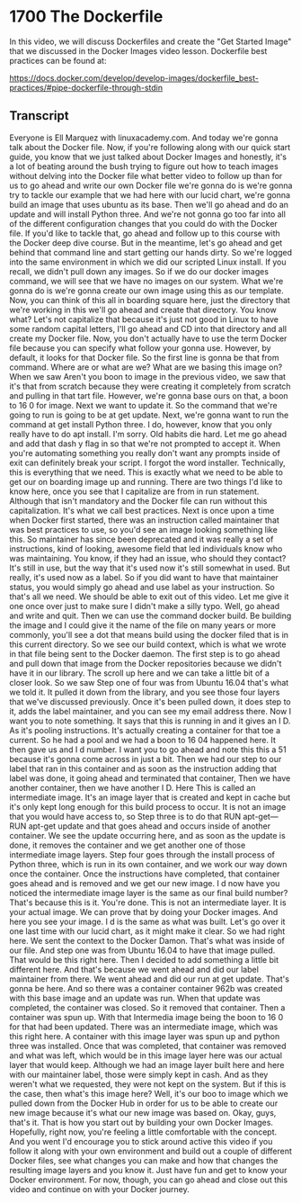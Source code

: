 # 1700 The Dockerfile

In this video, we will discuss Dockerfiles and create the "Get Started Image" that we discussed in the Docker Images video lesson. Dockerfile best practices can be found at:

https://docs.docker.com/develop/develop-images/dockerfile_best-practices/#pipe-dockerfile-through-stdin

## Transcript

Everyone is Ell Marquez with linuxacademy.com. And today we're gonna talk about the Docker file. Now, if you're following along with our quick start guide, you know that we just talked about Docker Images and honestly, it's a lot of beating around the bush trying to figure out how to teach images without delving into the Docker file what better video to follow up than for us to go ahead and write our own Docker file we're gonna do is we're gonna try to tackle our example that we had here with our lucid chart, we're gonna build an image that uses ubuntu as its base. Then we'll go ahead and do an update and will install Python three. And we're not gonna go too far into all of the different configuration changes that you could do with the Docker file. If you'd like to tackle that, go ahead and follow up to this course with the Docker deep dive course. But in the meantime, let's go ahead and get behind that command line and start getting our hands dirty. So we're logged into the same environment in which we did our scripted Linux install. If you recall, we didn't pull down any images. So if we do our docker images command, we will see that we have no images on our system. What we're gonna do is we're gonna create our own image using this as our template. Now, you can think of this all in boarding square here, just the directory that we're working in this we'll go ahead and create that directory. You know what? Let's not capitalize that because it's just not good in Linux to have some random capital letters, I'll go ahead and CD into that directory and all create my Docker file. Now, you don't actually have to use the term Docker file because you can specify what follow your gonna use. However, by default, it looks for that Docker file. So the first line is gonna be that from command. Where are or what are we? What are we basing this image on? When we saw Aren't you boon to image in the previous video, we saw that it's that from scratch because they were creating it completely from scratch and pulling in that tart file. However, we're gonna base ours on that, a boon to 16 0 for image. Next we want to update it. So the command that we're going to run is going to be at get update. Next, we're gonna want to run the command at get install Python three. I do, however, know that you only really have to do apt install. I'm sorry. Old habits die hard. Let me go ahead and add that dash y flag in so that we're not prompted to accept it. When you're automating something you really don't want any prompts inside of exit can definitely break your script. I forgot the word installer. Technically, this is everything that we need. This is exactly what we need to be able to get our on boarding image up and running. There are two things I'd like to know here, once you see that I capitalize are from in run statement. Although that isn't mandatory and the Docker file can run without this capitalization. It's what we call best practices. Next is once upon a time when Docker first started, there was an instruction called maintainer that was best practices to use, so you'd see an image looking something like this. So maintainer has since been deprecated and it was really a set of instructions, kind of looking, awesome field that led individuals know who was maintaining. You know, if they had an issue, who should they contact? It's still in use, but the way that it's used now it's still somewhat in used. But really, it's used now as a label. So if you did want to have that maintainer status, you would simply go ahead and use label as your instruction. So that's all we need. We should be able to exit out of this video. Let me give it one once over just to make sure I didn't make a silly typo. Well, go ahead and write and quit. Then we can use the command docker build. Be building the image and I could give it the name of the file on many years or more commonly, you'll see a dot that means build using the docker filed that is in this current directory. So we see our build context, which is what we wrote in that file being sent to the Docker daemon. The first step is to go ahead and pull down that image from the Docker repositories because we didn't have it in our library. The scroll up here and we can take a little bit of a closer look. So we saw Step one of four was from Ubuntu 16.04 that's what we told it. It pulled it down from the library, and you see those four layers that we've discussed previously. Once it's been pulled down, it does step to it, adds the label maintainer, and you can see my email address there. Now I want you to note something. It says that this is running in and it gives an I D. As it's pooling instructions. It's actually creating a container for that toe a current. So he had a pool and we had a boon to 16 04 happened here. It then gave us and I d number. I want you to go ahead and note this this a 51 because it's gonna come across in just a bit. Then we had our step to our label that ran in this container and as soon as the instruction adding that label was done, it going ahead and terminated that container, Then we have another container, then we have another I D. Here This is called an intermediate image. It's an image layer that is created and kept in cache but it's only kept long enough for this build process to occur. It is not an image that you would have access to, so Step three is to do that RUN apt-get—RUN apt-get update and that goes ahead and occurs inside of another container. We see the update occurring here, and as soon as the update is done, it removes the container and we get another one of those intermediate image layers. Step four goes through the install process of Python three, which is run in its own container, and we work our way down once the container. Once the instructions have completed, that container goes ahead and is removed and we get our new image. I d now have you noticed the intermediate image layer is the same as our final build number? That's because this is it. You're done. This is not an intermediate layer. It is your actual image. We can prove that by doing your Docker images. And here you see your image. I d is the same as what was built. Let's go over it one last time with our lucid chart, as it might make it clear. So we had right here. We sent the context to the Docker Damon. That's what was inside of our file. And step one was from Ubuntu 16.04 to have that image pulled. That would be this right here. Then I decided to add something a little bit different here. And that's because we went ahead and did our label maintainer from there. We went ahead and did our run at get update. That's gonna be here. And so there was a container container 962b was created with this base image and an update was run. When that update was completed, the container was closed. So it removed that container. Then a container was spun up. With that Intermedia image being the boon to 16 0 for that had been updated. There was an intermediate image, which was this right here. A container with this image layer was spun up and python three was installed. Once that was completed, that container was removed and what was left, which would be in this image layer here was our actual layer that would keep. Although we had an image layer built here and here with our maintainer label, those were simply kept in cash. And as they weren't what we requested, they were not kept on the system. But if this is the case, then what's this image here? Well, it's our boo to image which we pulled down from the Docker Hub in order for us to be able to create our new image because it's what our new image was based on. Okay, guys, that's it. That is how you start out by building your own Docker Images. Hopefully, right now, you're feeling a little comfortable with the concept. And you went I'd encourage you to stick around active this video if you follow it along with your own environment and build out a couple of different Docker files, see what changes you can make and how that changes the resulting image layers and you know it. Just have fun and get to know your Docker environment. For now, though, you can go ahead and close out this video and continue on with your Docker journey. 
